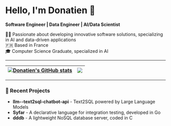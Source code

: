 # Hello, I'm Donatien 👋

**Software Engineer | Data Engineer | AI/Data Scientist**

👨‍💻 Passionate about developing innovative software solutions, specializing in AI and data-driven applications  
🇫🇷 Based in France  
🎓 Computer Science Graduate, specialized in AI  

---

| <a href="https://github.com/dinyad-prog00"><img align="center" src="https://github-readme-stats.vercel.app/api?username=dinyad-prog00&show_icons=true&include_all_commits=true&theme=buefy&hide_border=true" alt="Donatien's GitHub stats" /></a> | <a href="https://github.com/dinyad-prog00"><img align="center" src="https://github-readme-stats.vercel.app/api/top-langs/?username=dinyad-prog00&layout=compact&theme=buefy&hide_border=true" /></a> |
| ------------- | ------------- |
---

### 📂 Recent Projects
- **llm--text2sql-chatbot-api** - Text2SQL powered by Large Language Models
- **Syfar** - A declarative language for integration testing, developed in Go
- **dddb** - A lightweight NoSQL database server, coded in C
